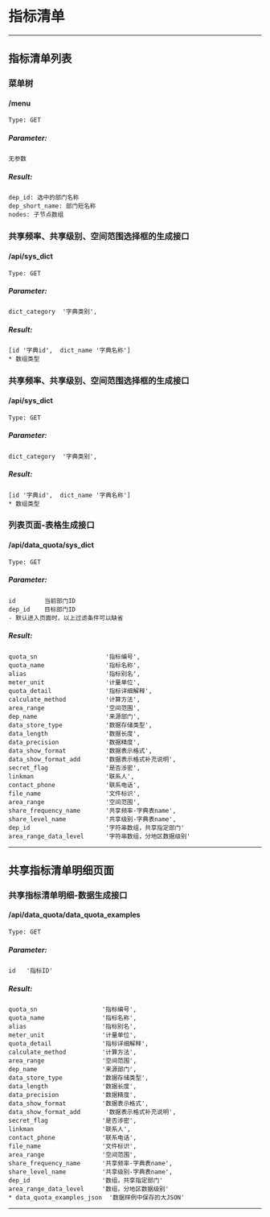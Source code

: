 # 指标清单

-----

## 指标清单列表

### 菜单树
#### /menu
    Type: GET
##### Parameter:
    无参数
##### Result:
    dep_id: 选中的部门名称
    dep_short_name: 部门短名称
    nodes: 子节点数组

### 共享频率、共享级别、空间范围选择框的生成接口
#### /api/sys_dict
    Type: GET
##### Parameter:
    dict_category  '字典类别',
##### Result:
    [id '字典id',  dict_name '字典名称']
    * 数组类型

### 共享频率、共享级别、空间范围选择框的生成接口
#### /api/sys_dict
    Type: GET
##### Parameter:
    dict_category  '字典类别',
##### Result:
    [id '字典id',  dict_name '字典名称']
    * 数组类型


### 列表页面-表格生成接口
#### /api/data_quota/sys_dict
    Type: GET
##### Parameter:
    id        当前部门ID
    dep_id    目标部门ID
    - 默认进入页面时，以上过滤条件可以缺省
##### Result:
    quota_sn                   '指标编号',
    quota_name                 '指标名称',
    alias                      '指标别名',
    meter_unit                 '计量单位',
    quota_detail               '指标详细解释',
    calculate_method           '计算方法',
    area_range                 '空间范围',
    dep_name                   '来源部门',
    data_store_type            '数据存储类型',
    data_length                '数据长度',
    data_precision             '数据精度',
    data_show_format           '数据表示格式',
    data_show_format_add       '数据表示格式补充说明',
    secret_flag                '是否涉密',
    linkman                    '联系人',
    contact_phone              '联系电话',
    file_name                  '文件标识',
    area_range                 '空间范围',
    share_frequency_name       '共享频率-字典表name',
    share_level_name           '共享级别-字典表name',
    dep_id                     '字符串数组，共享指定部门'
    area_range_data_level      '字符串数组，分地区数据级别'

-----

## 共享指标清单明细页面

### 共享指标清单明细-数据生成接口
#### /api/data_quota/data_quota_examples
    Type: GET
##### Parameter:
    id   '指标ID'
##### Result:
    quota_sn                  '指标编号',
    quota_name                '指标名称',
    alias                     '指标别名',
    meter_unit                '计量单位',
    quota_detail              '指标详细解释',
    calculate_method          '计算方法',
    area_range                '空间范围',
    dep_name                  '来源部门',
    data_store_type           '数据存储类型',
    data_length               '数据长度',
    data_precision            '数据精度',
    data_show_format          '数据表示格式',
    data_show_format_add       '数据表示格式补充说明',
    secret_flag               '是否涉密',
    linkman                   '联系人',
    contact_phone             '联系电话',
    file_name                 '文件标识',
    area_range                '空间范围',
    share_frequency_name      '共享频率-字典表name',
    share_level_name          '共享级别-字典表name',
    dep_id                    '数组，共享指定部门'
    area_range_data_level     '数组，分地区数据级别'
    * data_quota_examples_json  '数据样例中保存的大JSON'

-----
